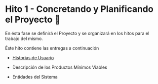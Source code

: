 # Hito 1 - Concretando y Planificando el Proyecto 🧠

En ésta fase se definirá el Proyecto y se organizará en los hitos para el trabajo del mismo. 

Éste hito contiene las entregas a continuación

+ [Historias de Usuario](https://github.com/dalkisbustos/Proyecto_Final/blob/main/Docs/Hito%201/Historias_Usuario.md)

+ Descripción de los Productos Mínimos Viables

 + Entidades del Sistema
